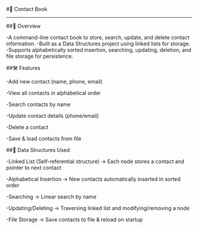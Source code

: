 #📖 Contact Book

----

##📌 Overview

-A command-line contact book to store, search, update, and delete contact information.
-Built as a Data Structures project using linked lists for storage.
-Supports alphabetically sorted insertion, searching, updating, deletion, and file storage for persistence.

##🛠 Features

-Add new contact (name, phone, email)

-View all contacts in alphabetical order

-Search contacts by name

-Update contact details (phone/email)

-Delete a contact

-Save & load contacts from file

##📂 Data Structures Used

-Linked List (Self-referential structure) → Each node stores a contact and pointer to next contact

-Alphabetical Insertion → New contacts automatically inserted in sorted order

-Searching → Linear search by name

-Updating/Deleting → Traversing linked list and modifying/removing a node

-File Storage → Save contacts to file & reload on startup
